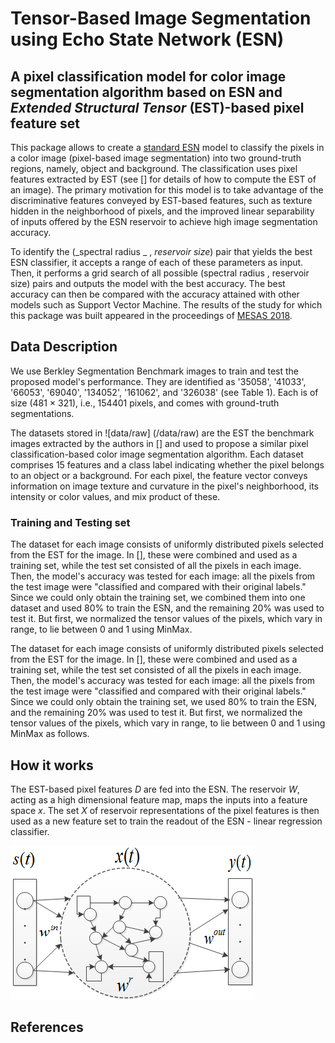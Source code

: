# Tensor-Based Image Segmentation using Echo State Network (ESN)

## A pixel classification model for color image segmentation algorithm based on ESN and _Extended Structural Tensor_ (EST)-based pixel feature set

This package allows to create a [standard ESN](http://www.scholarpedia.org/article/Echo_state_network) model to classify the pixels in a color image (pixel-based image segmentation)
into two ground-truth regions, namely, object and background. The classification uses pixel features extracted by EST (see [] for details of how to compute the EST of an image). The primary motivation for this model is to take advantage of the discriminative features conveyed by EST-based features, such as texture hidden in the neighborhood of pixels, and the improved linear separability of inputs offered by the ESN reservoir to achieve high image segmentation accuracy.

To identify the (_spectral radius _ , _reservoir size_) pair that yields the best ESN classifier, it accepts a range of each of these parameters as input. Then, it performs a grid search of all possible (spectral radius , reservoir size) pairs and outputs the model with the best accuracy. The best accuracy can then be compared with the accuracy attained with other models such as Support Vector Machine. The results of the study for which this package was built appeared in the proceedings of [MESAS 2018](https://link.springer.com/chapter/10.1007/978-3-030-14984-0_36).

## Data Description

We use Berkley Segmentation Benchmark images to train and test the proposed model's performance. They are identified as '35058', '41033', '66053', '69040', '134052', '161062', and '326038' (see Table 1). Each is of size (481 $\times$ 321), i.e., 154401 pixels, and comes with ground-truth segmentations.

The datasets stored in ![data/raw] (/data/raw) are the EST the benchmark images extracted by the authors in [] and used to propose a similar pixel classification-based color image segmentation algorithm. Each dataset comprises 15 features and a class label indicating whether the pixel belongs to an object or a background. For each pixel, the feature vector conveys information on image texture and curvature in the pixel's neighborhood, its intensity or color values, and mix product of these.

### Training and Testing set

The dataset for each image consists of uniformly distributed pixels selected from the EST for the image. In [], these were combined and used as a training set,
while the test set consisted of all the pixels in each image. Then, the model's accuracy was tested for each image: all the pixels from the test image were "classified and compared with their original labels."
Since we could only obtain the training set, we combined them into one dataset and used 80% to train the ESN, and the remaining 20% was used to test it. But first, we normalized the tensor values of the pixels, which vary in range, to lie between 0 and 1 using MinMax.

The dataset for each image consists of uniformly distributed pixels selected from the EST for the image. In [], these were combined and used as a training set,
while the test set consisted of all the pixels in each image. Then, the model's accuracy was tested for each image: all the pixels from the test image were "classified and compared with their original labels."
Since we could only obtain the training set, we used 80% to train the ESN, and the remaining 20% was used to test it. But first, we normalized the tensor values of the pixels, which vary in range,
to lie between 0 and 1 using MinMax as follows.

## How it works

The EST-based pixel features $D$ are fed into the ESN. The reservoir $W$, acting as a high dimensional feature map, maps the inputs into a feature space $x$. The set $X$ of reservoir representations of the pixel features is then used as a new feature set to train the readout of the ESN - linear regression classifier.

![standard ESN model](/docs/images/ESN.png)

## References
